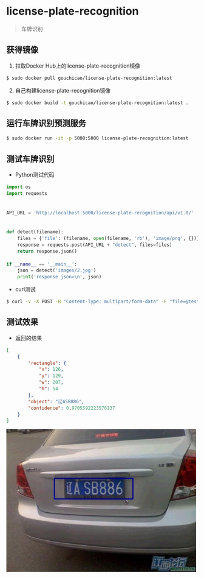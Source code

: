 # license-plate-recognition
> 车牌识别

## 获得镜像
1. 拉取Docker Hub上的license-plate-recognition镜像
```bash
$ sudo docker pull gouchicao/license-plate-recognition:latest
```

2. 自己构建license-plate-recognition镜像
```bash
$ sudo docker build -t gouchicao/license-plate-recognition:latest .
```

## 运行车牌识别预测服务
```bash
$ sudo docker run -it -p 5000:5000 license-plate-recognition:latest
```

## 测试车牌识别
* Python测试代码
```py
import os
import requests


API_URL = 'http://localhost:5000/license-plate-recognition/api/v1.0/'


def detect(filename):
    files = {'file': (filename, open(filename, 'rb'), 'image/png', {})}
    response = requests.post(API_URL + "detect", files=files)
    return response.json()

if __name__ == '__main__':
    json = detect('images/2.jpg')
    print('response json>\n', json)
```

* curl测试
```bash
$ curl -v -X POST -H "Content-Type: multipart/form-data" -F "file=@test.jpg" http://127.0.0.1:5000/license-plate-recognition/api/v1.0/detect
```

## 测试效果
* 返回的结果
```json
[
    {
        "rectangle": {
            "x": 126,
            "y": 129,
            "w": 207,
            "h": 54
        },
        "object": "辽ASB886",
        "confidence": 0.9705592223576137
    }
]
```

![](test.jpg)

